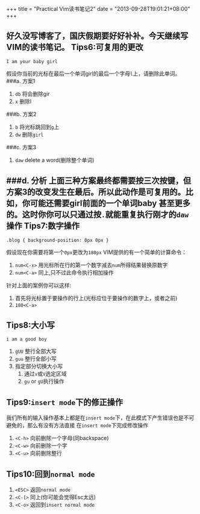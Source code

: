 +++
title = "Practical Vim读书笔记2"
date = "2013-09-28T19:01:21+08:00"
+++

好久没写博客了，国庆假期要好好补补。今天继续写VIM的读书笔记。<!--more-->
Tips6:可复用的更改 
---
	I am your baby girl	
假设你当前的光标在最后一个单词girl的最后一个字母`l`上，请删除此单词。
###a. 方案1
1. `db` 将会删除gir
2. `x`  删除l

###b. 方案2
1. `b` 将光标跳回到`g`上
2. `dw` 删除`girl`

###c. 方案3
1. `daw` delete a word(删除整个单词)

###d. 分析
上面三种方案最终都需要按三次按键，但方案3的改变发生在最后。所以此动作是可复用的。比如，你可能还需要girl前面的一个单词baby
甚至更多的。这时你你可以只通过按`.`就能重复执行刚才的`daw`操作
Tips7:数字操作
---
	.blog { background-position: 0px 0px }
假设现在你需要将第一个`0px`更改为`180px`
VIM提供的有一个简单的计算命令：

1. `num<C-x>` 用光标所在行的第一个数字减去`num`所得结果替换原数字
2. `num<C-a>` 同上,只不过此命令执行相加操作 

针对上面的案例你可以这样:

1. 首先将光标置于要操作的行上(光标应位于要操作的数字上，或者之前)
2. `180<C-a>`

Tips8:大小写
---
	i am a good boy
1. `gUU` 整行全部大写
2. `guu` 整行全部小写
3. 指定部分切换大小写
	1. 通过`v`或`V`选定区域
	2. `gu` or `gU`执行操作

Tips9:`insert mode`下的修正操作
---
我们所有的输入操作基本上都是在`insert mode`下，在此模式下产生错误也是不可避免的，那么有没有方法直接
在`insert mode`下完成修改操作

1. `<C-h>` 向前删除一个字母(同backspace)
2. `<C-w>` 向前删除一个字
3. `<C-u>` 向前删除整行

Tips10:回到`normal mode`
---
1. `<ESC>` 返回`normal mode`
2. `<C-[>` 同上(你可能会觉得Esc太远)
3. `<C-o>` 返回到`insert normal mode`

